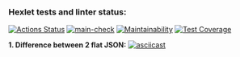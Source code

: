 ### Hexlet tests and linter status:

[![Actions Status](https://github.com/MaxSmirnov01/frontend-project-46/workflows/hexlet-check/badge.svg)](https://github.com/MaxSmirnov01/frontend-project-46/actions) [![main-check](https://github.com/MaxSmirnov01/frontend-project-46/actions/workflows/main-check.yml/badge.svg)](https://github.com/MaxSmirnov01/frontend-project-46/actions/workflows/main-check.yml) [![Maintainability](https://api.codeclimate.com/v1/badges/cbe653de427bb471412f/maintainability)](https://codeclimate.com/github/MaxSmirnov01/frontend-project-46/maintainability) [![Test Coverage](https://api.codeclimate.com/v1/badges/cbe653de427bb471412f/test_coverage)](https://codeclimate.com/github/MaxSmirnov01/frontend-project-46/test_coverage)

**1. Difference between 2 flat JSON:**
[![asciicast](https://asciinema.org/a/Sjt3qkadVh6msg8TKxUq8xhl6.svg)](https://asciinema.org/a/Sjt3qkadVh6msg8TKxUq8xhl6)
